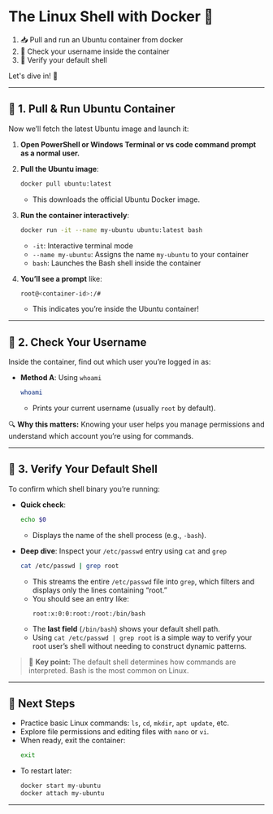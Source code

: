 #  **The Linux Shell with Docker** 🚀

1. 📥 Pull and run an Ubuntu container from docker
2. 👤 Check your username inside the container
3. 🐚 Verify your default shell

Let's dive in! 🎉

---

## 🐳 1. Pull & Run Ubuntu Container

Now we’ll fetch the latest Ubuntu image and launch it:

1. **Open PowerShell or Windows Terminal or vs code command prompt as a normal user.**

2. **Pull the Ubuntu image**:

   ```bash
   docker pull ubuntu:latest
   ```

   - This downloads the official Ubuntu Docker image.

3. **Run the container interactively**:

   ```bash
   docker run -it --name my-ubuntu ubuntu:latest bash
   ```

   - `-it`: Interactive terminal mode
   - `--name my-ubuntu`: Assigns the name `my-ubuntu` to your container
   - `bash`: Launches the Bash shell inside the container

4. **You’ll see a prompt** like:

   ```bash
   root@<container-id>:/#
   ```

   - This indicates you’re inside the Ubuntu container!

---

## 👤 2. Check Your Username

Inside the container, find out which user you’re logged in as:

- **Method A**: Using `whoami`

  ```bash
  whoami
  ```

  - Prints your current username (usually `root` by default).

🔍 **Why this matters:** Knowing your user helps you manage permissions and understand which account you’re using for commands.

---

## 🐚 3. Verify Your Default Shell

To confirm which shell binary you’re running:

- **Quick check**:

  ```bash
  echo $0
  ```

  - Displays the name of the shell process (e.g., `-bash`).

- **Deep dive**: Inspect your `/etc/passwd` entry using `cat` and `grep`
  ```bash
  cat /etc/passwd | grep root
  ```
  - This streams the entire `/etc/passwd` file into `grep`, which filters and displays only the lines containing “root.”
  - You should see an entry like:
    ```text
    root:x:0:0:root:/root:/bin/bash
    ```
  - The **last field** (`/bin/bash`) shows your default shell path.
  - Using `cat /etc/passwd | grep root` is a simple way to verify your root user’s shell without needing to construct dynamic patterns.

> 🔑 **Key point:** The default shell determines how commands are interpreted. Bash is the most common on Linux.

---

## 🎯 Next Steps

- Practice basic Linux commands: `ls`, `cd`, `mkdir`, `apt update`, etc.
- Explore file permissions and editing files with `nano` or `vi`.
- When ready, exit the container:
  ```bash
  exit
  ```
- To restart later:
  ```bash
  docker start my-ubuntu
  docker attach my-ubuntu
  ```

---